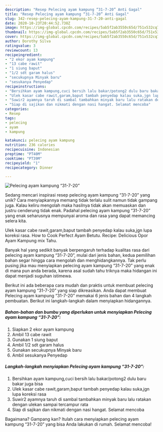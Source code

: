 ```yaml
---
description: "Resep Pelecing ayam kampung “31-7-20” Anti Gagal"
title: "Resep Pelecing ayam kampung “31-7-20” Anti Gagal"
slug: 342-resep-pelecing-ayam-kampung-31-7-20-anti-gagal
date: 2020-10-23T20:44:52.738Z
image: https://img-global.cpcdn.com/recipes/5ab5f2ab3550c65d/751x532cq70/pelecing-ayam-kampung-31-7-20-foto-resep-utama.jpg
thumbnail: https://img-global.cpcdn.com/recipes/5ab5f2ab3550c65d/751x532cq70/pelecing-ayam-kampung-31-7-20-foto-resep-utama.jpg
cover: https://img-global.cpcdn.com/recipes/5ab5f2ab3550c65d/751x532cq70/pelecing-ayam-kampung-31-7-20-foto-resep-utama.jpg
author: Dorothy Silva
ratingvalue: 3
reviewcount: 13
recipeingredient:
- "2 ekor ayam kampung"
- "13 cabe rawit"
- "1 siung baput"
- "1/2 sdt garam halus"
- "secukupnya Minyak baru"
- "sesukanya Penyedap"
recipeinstructions:
- "Bersihkan ayam kampung,cuci bersih lalu bakar/potong2 dulu baru bakar juga bisa"
- "Ulek kasar cabe rawit,garam,baput tambah penyedap kalau suka,jgn lupa koreksi rasa"
- "Suwir2 ayamnya taruh di sambal tambahkan minyak baru lalu ratakan dengan ulekan sampai tercampur rata"
- "Siap di sajikan dan nikmati dengan nasi hangat. Selamat mencoba"
categories:
- Resep
tags:
- pelecing
- ayam
- kampung

katakunci: pelecing ayam kampung 
nutrition: 236 calories
recipecuisine: Indonesian
preptime: "PT40M"
cooktime: "PT39M"
recipeyield: "1"
recipecategory: Dinner

---
```



![Pelecing ayam kampung “31-7-20”](https://img-global.cpcdn.com/recipes/5ab5f2ab3550c65d/751x532cq70/pelecing-ayam-kampung-31-7-20-foto-resep-utama.jpg)

Sedang mencari inspirasi resep pelecing ayam kampung “31-7-20” yang unik? Cara menyiapkannya memang tidak terlalu sulit namun tidak gampang juga. Kalau keliru mengolah maka hasilnya tidak akan memuaskan dan justru cenderung tidak enak. Padahal pelecing ayam kampung “31-7-20” yang enak seharusnya mempunyai aroma dan rasa yang dapat memancing selera kita.

Ulek kasar cabe rawit,garam,baput tambah penyedap kalau suka,jgn lupa koreksi rasa. How to Cook Perfect Ayam Betutu. Recipe: Delicious Opor Ayam Kampung mix Tahu.

Banyak hal yang sedikit banyak berpengaruh terhadap kualitas rasa dari pelecing ayam kampung “31-7-20”, mulai dari jenis bahan, kedua pemilihan bahan segar hingga cara mengolah dan menghidangkannya. Tak perlu pusing jika mau menyiapkan pelecing ayam kampung “31-7-20” yang enak di mana pun anda berada, karena asal sudah tahu triknya maka hidangan ini dapat menjadi suguhan istimewa.


Berikut ini ada beberapa cara mudah dan praktis untuk membuat pelecing ayam kampung “31-7-20” yang siap dikreasikan. Anda dapat membuat Pelecing ayam kampung “31-7-20” memakai 6 jenis bahan dan 4 langkah pembuatan. Berikut ini langkah-langkah dalam menyiapkan hidangannya.

<!--inarticleads1-->

##### Bahan-bahan dan bumbu yang diperlukan untuk menyiapkan Pelecing ayam kampung “31-7-20”:

1. Siapkan 2 ekor ayam kampung
1. Ambil 13 cabe rawit
1. Gunakan 1 siung baput
1. Ambil 1/2 sdt garam halus
1. Gunakan secukupnya Minyak baru
1. Ambil sesukanya Penyedap




<!--inarticleads2-->

##### Langkah-langkah menyiapkan Pelecing ayam kampung “31-7-20”:

1. Bersihkan ayam kampung,cuci bersih lalu bakar/potong2 dulu baru bakar juga bisa
1. Ulek kasar cabe rawit,garam,baput tambah penyedap kalau suka,jgn lupa koreksi rasa
1. Suwir2 ayamnya taruh di sambal tambahkan minyak baru lalu ratakan dengan ulekan sampai tercampur rata
1. Siap di sajikan dan nikmati dengan nasi hangat. Selamat mencoba




Bagaimana? Gampang kan? Itulah cara menyiapkan pelecing ayam kampung “31-7-20” yang bisa Anda lakukan di rumah. Selamat mencoba!
